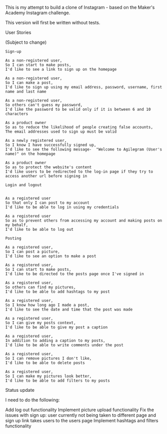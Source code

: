 This is my attempt to build a clone of Instagram - based on the 
Maker's Academy Instagram challenge.

This version will first be written without tests.

User Stories


(Subject to change)

```
Sign-up

As a non-registered user,
So I can start to make posts,
I'd like to see a link to sign up on the homepage

As a non-registered user,
So I can make a post,
I'd like to sign up using my email address, password, username, first name and last name

As a non-registered user,
So others can't guess my password,
I'd like the password to be valid only if it is between 6 and 10 characters

As a product owner
So as to reduce the likelihood of people creating false accounts,
The email addresses used to sign up must be valid 

As a newly registered user,
So I know I have successfully signed up,
I'd like to see the following message-  "Welcome to Agilegram (User's name)" on the homepage 

As a product owner
So as to protect the website's content
I'd like users to be redirected to the log-in page if they try to access another url before signing in
```

```
Login and logout


As a registered user
So that only I can post to my account
I'd like to be able to log in using my credentials

As a registered user
So as to prevent others from accessing my account and making posts on my behalf,
I'd like to be able to log out

```

```
Posting

As a registered user,
So I can post a picture,
I'd like to see an option to make a post

As a registered user,
So I can start to make posts,
I'd like to be directed to the posts page once I've signed in

As a registered user,
So others can find my pictures,
I'd like to be able to add hashtags to my post

As a registered user,
So I know how long ago I made a post,
I'd like to see the date and time that the post was made

As a registered user,
So I can give my posts context,
I'd like to be able to give my post a caption

As a registered user,
In addition to adding a caption to my posts,
I'd like to be able to write comments under the post

As a registered user,
So I can remove pictures I don't like,
I'd like to be able to delete posts

As a registered user,
So I can make my pictures look better,
I'd like to be able to add filters to my posts
```


Status update

I need to do the following:

Add log out functionality 
Implement picture upload functionality
Fix the issues with sign up: user currently not being taken to different page and sign up link takes users
to the users page
Implement hashtags and filters functionality



